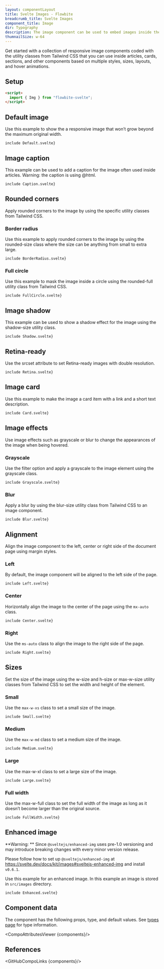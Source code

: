 ```yaml
---
layout: componentLayout
title: Svelte Images - Flowbite
breadcrumb_title: Svelte Images
component_title: Image
dir: Typography
description: The image component can be used to embed images inside the web page in articles and sections based on multiple styles, sizes, layouts and hover animations
thumnailSize: w-64
---
```


<script>
  import { CompoAttributesViewer, GitHubCompoLinks, toKebabCase } from '../../utils'
  import { A, Heading, Badge } from '$lib'

  const components = 'Img'
</script>

Get started with a collection of responsive image components coded with the utility classes from Tailwind CSS that you can use inside articles, cards, sections, and other components based on multiple styles, sizes, layouts, and hover animations.

## Setup

```html
<script>
  import { Img } from "flowbite-svelte";
</script>
```

## Default image

Use this example to show the a responsive image that won’t grow beyond the maximum original width.

```svelte example class="flex justify-center" hideScript
include Default.svelte}
```

## Image caption

This example can be used to add a caption for the image often used inside articles. <Badge large>Warning: the caption is using @html.</Badge>

```svelte example class="flex justify-center" hideScript
include Caption.svelte}
```

## Rounded corners

Apply rounded corners to the image by using the specific utility classes from Tailwind CSS.

### Border radius

Use this example to apply rounded corners to the image by using the rounded-size class where the size can be anything from small to extra large.

```svelte example class="flex justify-center" hideScript
include BorderRadius.svelte}
```

### Full circle

Use this example to mask the image inside a circle using the rounded-full utility class from Tailwind CSS.

```svelte example class="flex justify-center" hideScript
include FullCircle.svelte}
```

## Image shadow

This example can be used to show a shadow effect for the image using the shadow-size utility class.

```svelte example class="flex justify-center" hideScript
include Shadow.svelte}
```

## Retina-ready

Use the srcset attribute to set Retina-ready images with double resolution.

```svelte example class="flex justify-center" hideScript
include Retina.svelte}
```

## Image card

Use this example to make the image a card item with a link and a short text description.

```svelte example class="flex justify-center" hideScript
include Card.svelte}
```

## Image effects

Use image effects such as grayscale or blur to change the appearances of the image when being hovered.

### Grayscale

Use the filter option and apply a grayscale to the image element using the grayscale class.

```svelte example class="flex justify-center" hideScript
include Grayscale.svelte}
```

### Blur

Apply a blur by using the blur-size utility class from Tailwind CSS to an image component.

```svelte example class="flex justify-center" hideScript
include Blur.svelte}
```

## Alignment

Align the image component to the left, center or right side of the document page using margin styles.

### Left

By default, the image component will be aligned to the left side of the page.

```svelte example hideScript
include Left.svelte}
```

### Center

Horizontally align the image to the center of the page using the `mx-auto` class.

```svelte example hideScript
include Center.svelte}
```

### Right

Use the `ms-auto` class to align the image to the right side of the page.

```svelte example hideScript
include Right.svelte}
```

## Sizes

Set the size of the image using the w-size and h-size or max-w-size utility classes from Tailwind CSS to set the width and height of the element.

### Small

Use the `max-w-xs` class to set a small size of the image.

```svelte example class="flex justify-center" hideScript
include Small.svelte}
```

### Medium

Use the `max-w-md` class to set a medium size of the image.

```svelte example class="flex justify-center" hideScript
include Medium.svelte}
```

### Large

Use the max-w-xl class to set a large size of the image.

```svelte example class="flex justify-center" hideScript
include Large.svelte}
```

### Full width

Use the max-w-full class to set the full width of the image as long as it doesn’t become larger than the original source.

```svelte example class="flex justify-center" hideScript
include FullWidth.svelte}
```

## Enhanced image

**Warning: ** Since `@sveltejs/enhanced-img` uses pre-1.0 versioning and may introduce breaking changes with every minor version release.

Please follow how to set up `@sveltejs/enhanced-img` at https://svelte.dev/docs/kit/images#sveltejs-enhanced-img and install `v0.6.1`.

Use this example for an enhanced image. In this example an image is stored in `src/images` directory.

```svelte example
include Enhanced.svelte}
```

## Component data

The component has the following props, type, and default values. See [types page](/docs/pages/typescript) for type information.

<CompoAttributesViewer {components}/>

## References

<GitHubCompoLinks {components}/>
